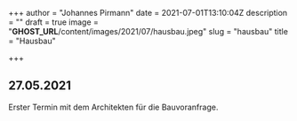 +++
author = "Johannes Pirmann"
date = 2021-07-01T13:10:04Z
description = ""
draft = true
image = "__GHOST_URL__/content/images/2021/07/hausbau.jpeg"
slug = "hausbau"
title = "Hausbau"

+++


## 27.05.2021

Erster Termin mit dem Architekten für die Bauvoranfrage.

